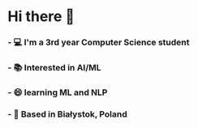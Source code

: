 # Hi there 👋

<!--
**qettera/qettera** is a ✨ _special_ ✨ repository because its `README.md` (this file) appears on your GitHub profile.

Here are some ideas to get you started:

- 🔭 I’m currently working on ...
- 🌱 I’m currently learning ...
- 👯 I’m looking to collaborate on ...
- 🤔 I’m looking for help with ...
- 💬 Ask me about ...
- 📫 How to reach me: ...
- 😄 Pronouns: ...
- ⚡ Fun fact: ...
-->
### - :computer: I'm a 3rd year Computer Science student
### - :books: Interested in AI/ML
### - :smile: learning ML and NLP
### - :house_with_garden: Based in Białystok, Poland

